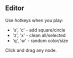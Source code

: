 ## Editor 
Use hotkeys when you play:
- 's', 'c' - add square/circle
- 'z', 'x' - clean all/selected
- 'q', 'w' - random color/size

Click and drag any node.